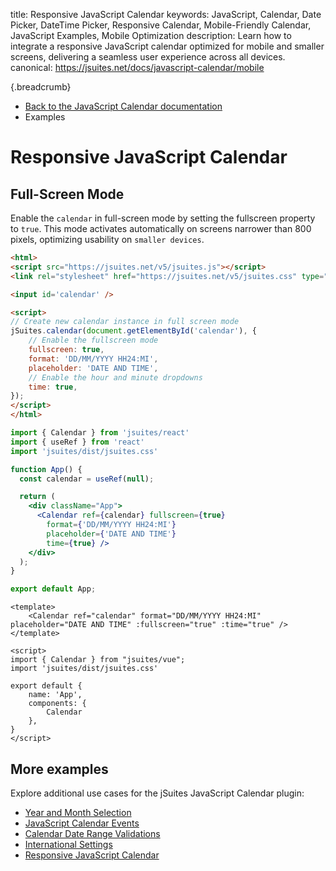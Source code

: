 title: Responsive JavaScript Calendar
keywords: JavaScript, Calendar, Date Picker, DateTime Picker, Responsive Calendar, Mobile-Friendly Calendar, JavaScript Examples, Mobile Optimization
description: Learn how to integrate a responsive JavaScript calendar optimized for mobile and smaller screens, delivering a seamless user experience across all devices.
canonical: https://jsuites.net/docs/javascript-calendar/mobile

{.breadcrumb}
- [Back to the JavaScript Calendar documentation](/docs/javascript-calendar)
- Examples

# Responsive JavaScript Calendar

## Full-Screen Mode

Enable the `calendar` in full-screen mode by setting the fullscreen property to `true`. This mode activates automatically on screens narrower than 800 pixels, optimizing usability on `smaller devices`.

```html
<html>
<script src="https://jsuites.net/v5/jsuites.js"></script>
<link rel="stylesheet" href="https://jsuites.net/v5/jsuites.css" type="text/css" />

<input id='calendar' />

<script>
// Create new calendar instance in full screen mode
jSuites.calendar(document.getElementById('calendar'), {
    // Enable the fullscreen mode
    fullscreen: true,
    format: 'DD/MM/YYYY HH24:MI',
    placeholder: 'DATE AND TIME',
    // Enable the hour and minute dropdowns
    time: true,
});
</script>
</html>
```
```jsx
import { Calendar } from 'jsuites/react'
import { useRef } from 'react'
import 'jsuites/dist/jsuites.css'

function App() {
  const calendar = useRef(null);

  return (
    <div className="App">
      <Calendar ref={calendar} fullscreen={true}
        format={'DD/MM/YYYY HH24:MI'}
        placeholder={'DATE AND TIME'}
        time={true} />
    </div>
  );
}

export default App;
```
```vue
<template>
    <Calendar ref="calendar" format="DD/MM/YYYY HH24:MI" placeholder="DATE AND TIME" :fullscreen="true" :time="true" />
</template>

<script>
import { Calendar } from "jsuites/vue";
import 'jsuites/dist/jsuites.css'

export default {
    name: 'App',
    components: {
        Calendar
    },
}
</script>
```


## More examples

Explore additional use cases for the jSuites JavaScript Calendar plugin:

* [Year and Month Selection](/docs/javascript-calendar/year-month)
* [JavaScript Calendar Events](/docs/javascript-calendar/events)
* [Calendar Date Range Validations](/docs/javascript-calendar/valid-range)
* [International Settings](/docs/javascript-calendar/international)
* [Responsive JavaScript Calendar](/docs/javascript-calendar/mobile)
